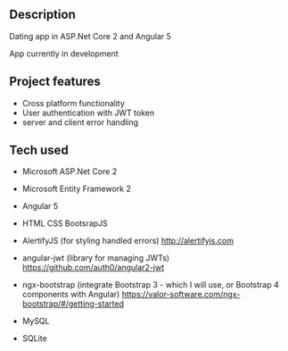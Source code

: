 ## Description
Dating app in ASP.Net Core 2 and Angular 5

App currently in development


## Project features
- Cross platform functionality
- User authentication with JWT token
- server and client error handling


## Tech used
- Microsoft ASP.Net Core 2
- Microsoft Entity Framework 2

- Angular 5
- HTML CSS BootsrapJS

- AlertifyJS (for styling handled errors) http://alertifyjs.com
- angular-jwt (library for managing JWTs) https://github.com/auth0/angular2-jwt
- ngx-bootstrap (integrate Bootstrap 3 - which I will use, or Bootstrap 4 components with Angular) https://valor-software.com/ngx-bootstrap/#/getting-started

- MySQL
- SQLite